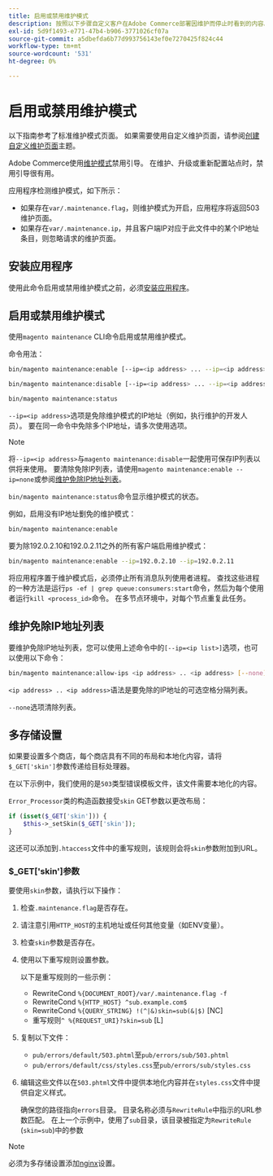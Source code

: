 ```yaml
---
title: 启用或禁用维护模式
description: 按照以下步骤自定义客户在Adobe Commerce部署因维护而停止时看到的内容。
exl-id: 5d9f1493-e771-47b4-b906-3771026cf07a
source-git-commit: a5dbefda6b77d993756143ef0e7270425f824c44
workflow-type: tm+mt
source-wordcount: '531'
ht-degree: 0%

---
```


# 启用或禁用维护模式

以下指南参考了标准维护模式页面。 如果需要使用自定义维护页面，请参阅[创建自定义维护页面](../../upgrade/troubleshooting/maintenance-mode-options.md)主题。

Adobe Commerce使用[维护模式](../../configuration/bootstrap/application-modes.md#maintenance-mode)禁用引导。 在维护、升级或重新配置站点时，禁用引导很有用。

应用程序检测维护模式，如下所示：

* 如果存在`var/.maintenance.flag`，则维护模式为开启，应用程序将返回503维护页面。
* 如果存在`var/.maintenance.ip`，并且客户端IP对应于此文件中的某个IP地址条目，则忽略请求的维护页面。

## 安装应用程序

使用此命令启用或禁用维护模式之前，必须[安装应用程序](../advanced.md)。

## 启用或禁用维护模式

使用`magento maintenance` CLI命令启用或禁用维护模式。

命令用法：

```bash
bin/magento maintenance:enable [--ip=<ip address> ... --ip=<ip address>] | [ip=none]
```

```bash
bin/magento maintenance:disable [--ip=<ip address> ... --ip=<ip address>] | [ip=none]
```

```bash
bin/magento maintenance:status
```

`--ip=<ip address>`选项是免除维护模式的IP地址（例如，执行维护的开发人员）。 要在同一命令中免除多个IP地址，请多次使用选项。

>[!NOTE]
>
>将`--ip=<ip address>`与`magento maintenance:disable`一起使用可保存IP列表以供将来使用。 要清除免除IP列表，请使用`magento maintenance:enable --ip=none`或参阅[维护免除IP地址列表](#maintain-the-list-of-exempt-ip-addresses)。

`bin/magento maintenance:status`命令显示维护模式的状态。

例如，启用没有IP地址劐免的维护模式：

```bash
bin/magento maintenance:enable
```

要为除192.0.2.10和192.0.2.11之外的所有客户端启用维护模式：

```bash
bin/magento maintenance:enable --ip=192.0.2.10 --ip=192.0.2.11
```

将应用程序置于维护模式后，必须停止所有消息队列使用者进程。
查找这些进程的一种方法是运行`ps -ef | grep queue:consumers:start`命令，然后为每个使用者运行`kill <process_id>`命令。 在多节点环境中，对每个节点重复此任务。

## 维护免除IP地址列表

要维护免除IP地址列表，您可以使用上述命令中的`[--ip=<ip list>]`选项，也可以使用以下命令：

```bash
bin/magento maintenance:allow-ips <ip address> .. <ip address> [--none]
```

`<ip address> .. <ip address>`语法是要免除的IP地址的可选空格分隔列表。

`--none`选项清除列表。

## 多存储设置

<!-- To set up multiple stores, each with a different layout and localized content, create a skin for each and put it into `pub/errors/{name}` where `{name}` is the store code. To distinguish between stores and websites with the same instance, use `pub/errors/{type}-{name}` where `{type}` is either `store` or `website` and matches the `MAGE_RUN_TYPE` in your server configuration. Another option is to pass the `$_GET['skin']` parameter to the intended processor. This method requires a specific configuration on your server. -->
<!-- Replace the line below with the commented text after https://github.com/magento/magento2/pull/35095 is merged. -->

如果要设置多个商店，每个商店具有不同的布局和本地化内容，请将`$_GET['skin']`参数传递给目标处理器。

在以下示例中，我们使用的是`503`类型错误模板文件，该文件需要本地化的内容。

`Error_Processor`类的构造函数接受`skin` GET参数以更改布局：

```php
if (isset($_GET['skin'])) {
    $this->_setSkin($_GET['skin']);
}
```

这还可以添加到`.htaccess`文件中的重写规则，该规则会将`skin`参数附加到URL。

### $_GET[&#39;skin&#39;]参数

要使用`skin`参数，请执行以下操作：

1. 检查`.maintenance.flag`是否存在。
1. 请注意引用`HTTP_HOST`的主机地址或任何其他变量（如ENV变量）。
1. 检查`skin`参数是否存在。
1. 使用以下重写规则设置参数。

   以下是重写规则的一些示例：

   * RewriteCond `%{DOCUMENT_ROOT}/var/.maintenance.flag -f`
   * RewriteCond `%{HTTP_HOST} ^sub.example.com$`
   * RewriteCond `%{QUERY_STRING} !(^|&)skin=sub(&|$)` [NC]
   * 重写规则`^ %{REQUEST_URI}?skin=sub` [L]

1. 复制以下文件：

   * `pub/errors/default/503.phtml`至`pub/errors/sub/503.phtml`
   * `pub/errors/default/css/styles.css`至`pub/errors/sub/styles.css`

1. 编辑这些文件以在`503.phtml`文件中提供本地化内容并在`styles.css`文件中提供自定义样式。

   确保您的路径指向`errors`目录。 目录名称必须与`RewriteRule`中指示的URL参数匹配。 在上一个示例中，使用了`sub`目录，该目录被指定为`RewriteRule` (`skin=sub`)中的参数

>[!NOTE]
>
>必须为多存储设置添加[nginx](../../configuration/multi-sites/ms-nginx.md)设置。
